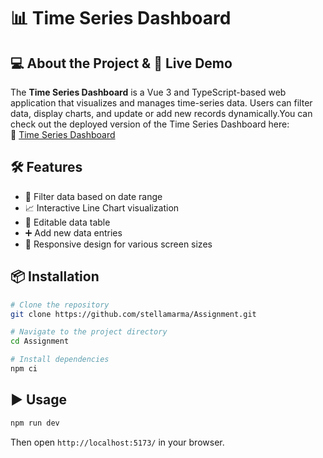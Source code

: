 # 📊 Time Series Dashboard


## 💻 About the Project & 🚀 Live Demo
The **Time Series Dashboard** is a Vue 3 and TypeScript-based web application that visualizes and manages time-series data. Users can filter data, display charts, and update or add new records dynamically.You can check out the deployed version of the Time Series Dashboard here:  
🔗 [Time Series Dashboard](https://assignment-drab-seven.vercel.app/)

## 🛠️ Features
- 📅 Filter data based on date range
- 📈 Interactive Line Chart visualization
- 📝 Editable data table
- ➕ Add new data entries
- 🎨 Responsive design for various screen sizes

## 📦 Installation

```sh
# Clone the repository
git clone https://github.com/stellamarma/Assignment.git

# Navigate to the project directory
cd Assignment 

# Install dependencies
npm ci
```

## ▶️ Usage

```sh
npm run dev
```
Then open `http://localhost:5173/` in your browser.

